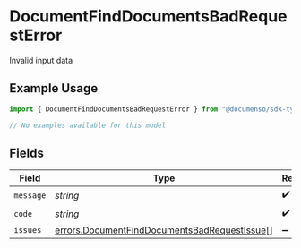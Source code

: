 # DocumentFindDocumentsBadRequestError

Invalid input data

## Example Usage

```typescript
import { DocumentFindDocumentsBadRequestError } from "@documenso/sdk-typescript/models/errors";

// No examples available for this model
```

## Fields

| Field                                                                                                        | Type                                                                                                         | Required                                                                                                     | Description                                                                                                  |
| ------------------------------------------------------------------------------------------------------------ | ------------------------------------------------------------------------------------------------------------ | ------------------------------------------------------------------------------------------------------------ | ------------------------------------------------------------------------------------------------------------ |
| `message`                                                                                                    | *string*                                                                                                     | :heavy_check_mark:                                                                                           | N/A                                                                                                          |
| `code`                                                                                                       | *string*                                                                                                     | :heavy_check_mark:                                                                                           | N/A                                                                                                          |
| `issues`                                                                                                     | [errors.DocumentFindDocumentsBadRequestIssue](../../models/errors/documentfinddocumentsbadrequestissue.md)[] | :heavy_minus_sign:                                                                                           | N/A                                                                                                          |